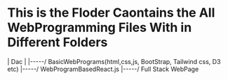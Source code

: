 # This is the Floder Caontains the All WebProgramming Files With in Different Folders

| Dac
|
|-----/ BasicWebPrograms(html,css,js, BootStrap, Tailwind css, D3 etc)
|-----/ WebProgramBasedReact.js
|-----/ Full Stack WebPage
